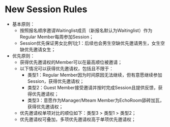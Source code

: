 # New Session Rules

* 基本原则：
  * 按照报名顺序邀请Waitinglist成员（新报名默认为Waitinglist）作为Regular Member每周参加Session；
  * Session优先保证男女比例1比1：后续也会男生空缺优先邀请男生，女生空缺优先邀请女生；
* 优先原则：
  * 获得优先邀请权的Member可以在最高顺位被邀请；
  * 以下情况可以获得优先邀请权，包括且不限于：
    * 类型1：Regular Member因为时间原因无法继续，但有意愿继续参加Session，获得优先邀请权；
    * 类型2：Guest Member接受邀请并按时完成Session且提供反馈，获得优先邀请权； 
    * 类型3：意愿作为Manager/Mteam Member为EchoRoom舔砖加瓦，获得优先邀请权；
  * 优先邀请权单项对比的顺位如下：类型3 > 类型1 > 类型2；
  * 优先邀请权可叠加，多项优先邀请权高于单项优先邀请权；
